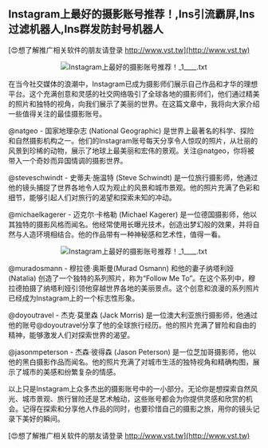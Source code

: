 ## **Instagram上最好的摄影账号推荐！,Ins引流霸屏,Ins过滤机器人,Ins群发防封号机器人**

[😍想了解推广相关软件的朋友请登录 http://www.vst.tw](http://www.vst.tw)

 <center><img src="https://vst.tw/MP4/tuiguang/png/5.png" alt="Instagram上最好的摄影账号推荐！_1____.txt"></center>

在当今社交媒体的浪潮中，Instagram已成为摄影师们展示自己作品和才华的理想平台。这个充满创意和灵感的社交网络吸引了全球各地的摄影师们，他们通过精美的照片和独特的视角，向我们展示了美丽的世界。在这篇文章中，我将向大家介绍一些值得关注的最佳摄影账号。

@natgeo - 国家地理杂志 (National Geographic) 是世界上最著名的科学、探险和自然摄影机构之一。他们的Instagram账号每天分享令人惊叹的照片，从壮丽的风景到珍稀的动物，展示了地球上最美丽和宏伟的景观。关注@natgeo，你将被带入一个奇妙而异国情调的摄影世界。

@steveschwindt - 史蒂夫·施温特 (Steve Schwindt) 是一位旅行摄影师，他通过他的镜头捕捉了世界各地令人叹为观止的风景和城市景观。他的照片充满了色彩和细节，能够引起人们对旅行的渴望和探索未知的冲动。

@michaelkagerer - 迈克尔·卡格勒 (Michael Kagerer) 是一位德国摄影师，他以其独特的摄影风格而闻名。他经常使用长曝光技术，创造出梦幻般的效果，并将自然与人造环境相结合。他的作品带有一种神秘感和艺术性，值得一看。

 <center><img src="https://vst.tw/MP4/tuiguang/png/1.png" alt="Instagram上最好的摄影账号推荐！_1____.txt"></center>

@muradosmann - 穆拉德·奥斯曼(Murad Osmann) 和他的妻子纳塔利娅 (Natalia) 创造了一个独特的系列照片，称为“Follow Me To”。在这个系列中，穆拉德拍摄了纳塔利娅引领他穿越世界各地的美丽景点。这个创意和浪漫的系列照片已经成为Instagram上的一个标志性形象。

@doyoutravel - 杰克·莫里森 (Jack Morris) 是一位澳大利亚旅行摄影师，他通过他的账号@doyoutravel分享了他的全球旅行经历。他的照片充满了冒险和自由的精神，能够激发人们对探索世界的渴望。

@jasonmpeterson - 杰森·彼得森 (Jason Peterson) 是一位芝加哥摄影师，他以他的黑白摄影作品而闻名。他的照片充满了对城市生活的独特视角和精确构图，展示了城市的美感和纷繁复杂的情感。

以上只是Instagram上众多杰出的摄影账号中的一小部分。无论你是想探索自然风光、城市景观、旅行冒险还是艺术触动，这些账号都会为你提供灵感和欣赏的机会。记得在探索和分享他人作品的同时，也要珍惜自己的摄影之旅，用你的镜头记录下美好的瞬间。

[😍想了解推广相关软件的朋友请登录 http://www.vst.tw](http://www.vst.tw)



